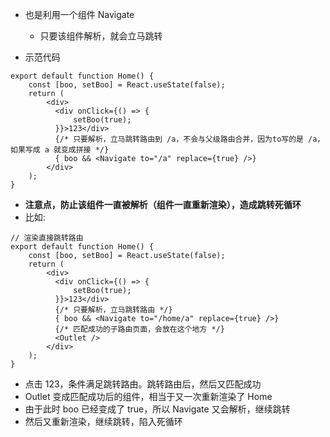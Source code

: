 - 也是利用一个组件 Navigate
  - 只要该组件解析，就会立马跳转

- 示范代码
```tsx
export default function Home() {
    const [boo, setBoo] = React.useState(false);
    return (
        <div>
          <div onClick={() => {
              setBoo(true);
          }}>123</div>
          {/* 只要解析，立马跳转路由到 /a，不会与父级路由合并，因为to写的是 /a，如果写成 a 就变成拼接 */}
          { boo && <Navigate to="/a" replace={true} />}
        </div>
    );
}
```



- **注意点，防止该组件一直被解析（组件一直重新渲染），造成跳转死循环**
- 比如:
```tsx
// 渲染直接跳转路由
export default function Home() {
    const [boo, setBoo] = React.useState(false);
    return (
        <div>
          <div onClick={() => {
              setBoo(true);
          }}>123</div>
          {/* 只要解析，立马跳转路由 */}
          { boo && <Navigate to="/home/a" replace={true} />}
          {/* 匹配成功的子路由页面，会放在这个地方 */}
          <Outlet />
        </div>
    );
}
```
- 点击 123，条件满足跳转路由。跳转路由后，然后又匹配成功
- Outlet 变成匹配成功后的组件，相当于又一次重新渲染了 Home
- 由于此时 boo 已经变成了 true，所以 Navigate 又会解析，继续跳转
- 然后又重新渲染，继续跳转，陷入死循环